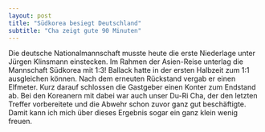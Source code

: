```yaml
---
layout: post
title: "Südkorea besiegt Deutschland"
subtitle: "Cha zeigt gute 90 Minuten"
---
```


Die deutsche Nationalmannschaft musste heute die erste Niederlage unter Jürgen Klinsmann einstecken. Im Rahmen der Asien-Reise unterlag die Mannschaft Südkorea mit 1:3! Ballack hatte in der ersten Halbzeit zum 1:1 ausgleichen können. Nach dem erneuten Rückstand vergab er einen Elfmeter. Kurz darauf schlossen die Gastgeber einen Konter zum Endstand ab. Bei den Koreanern mit dabei war auch unser Du-Ri Cha, der den letzten Treffer vorbereitete und die Abwehr schon zuvor ganz gut beschäftigte. Damit kann ich mich über dieses Ergebnis sogar ein ganz klein wenig freuen.


